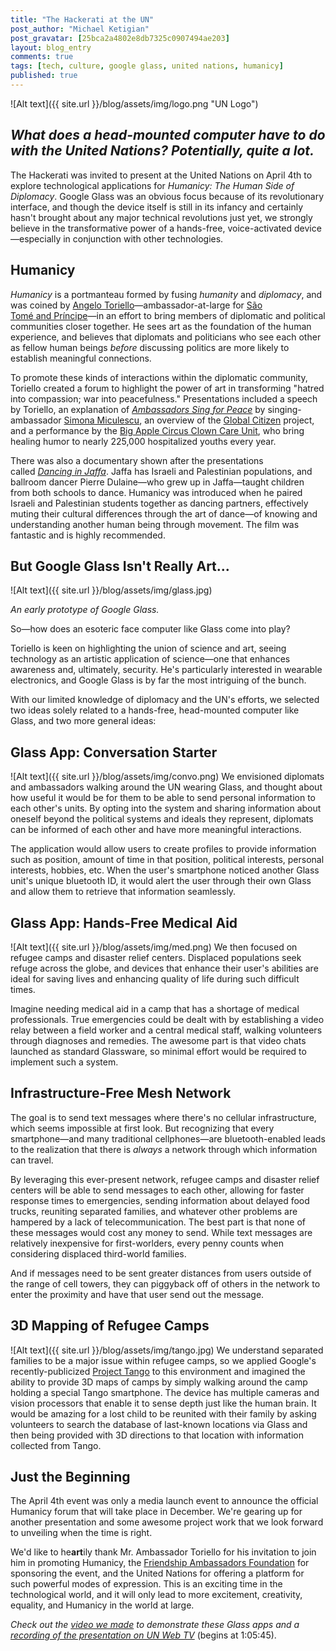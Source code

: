 ```yaml
---
title: "The Hackerati at the UN"
post_author: "Michael Ketigian"
post_gravatar: [25bca2a4802e8db7325c0907494ae203]
layout: blog_entry
comments: true
tags: [tech, culture, google glass, united nations, humanicy]
published: true
---
```

![Alt text]({{ site.url }}/blog/assets/img/logo.png "UN Logo")

_What does a head-mounted computer have to do with the United Nations? Potentially, quite a lot._
---------------------------------------------------------------------------------------------
  
The Hackerati was invited to present at the United Nations on April 4th to explore technological applications for _Humanicy: The Human Side of Diplomacy_. Google Glass was an obvious focus because of its revolutionary interface, and though the device itself is still in its infancy and certainly hasn't brought about any major technical revolutions just yet, we strongly believe in the transformative power of a hands-free, voice-activated device—especially in conjunction with other technologies.  
  
Humanicy
--------

_Humanicy_ is a portmanteau formed by fusing _humanity_ and _diplomacy_, and was coined by [Angelo Toriello](http://en.wikipedia.org/wiki/Angelo_Antonio_Toriello)—ambassador-at-large for [São Tomé and Príncipe](http://en.wikipedia.org/wiki/Sao%20Tome)—in an effort to bring members of diplomatic and political communities closer together. He sees art as the foundation of the human experience, and believes that diplomats and politicians who see each other as fellow human beings _before_ discussing politics are more likely to establish meaningful connections.  
  
To promote these kinds of interactions within the diplomatic community, Toriello created a forum to highlight the power of art in transforming "hatred into compassion; war into peacefulness." Presentations included a speech by Toriello, an explanation of [_Ambassadors Sing for Peace_](http://www.un.org/apps/news/story.asp?NewsID=45821#.U2hAFq1dVVo) by singing-ambassador [Simona Miculescu](http://en.wikipedia.org/wiki/Simona_Miculescu), an overview of the [Global Citizen](http://www.globalcitizen.org/) project, and a performance by the [Big Apple Circus Clown Care Unit](http://www.bigapplecircus.org/clown-care), who bring healing humor to nearly 225,000 hospitalized youths every year.  
  
There was also a documentary shown after the presentations called [_Dancing in Jaffa_](http://www.dancinginjaffa.com/). Jaffa has Israeli and Palestinian populations, and ballroom dancer Pierre Dulaine—who grew up in Jaffa—taught children from both schools to dance. Humanicy was introduced when he paired Israeli and Palestinian students together as dancing partners, effectively muting their cultural differences through the art of dance—of knowing and understanding another human being through movement. The film was fantastic and is highly recommended.  
  
But Google Glass Isn't Really Art...
------------------------------------ 

![Alt text]({{ site.url }}/blog/assets/img/glass.jpg)

_An early prototype of Google Glass._
  
So—how does an esoteric face computer like Glass come into play?  
  
Toriello is keen on highlighting the union of science and art, seeing technology as an artistic application of science—one that enhances awareness and, ultimately, security. He's particularly interested in wearable electronics, and Google Glass is by far the most intriguing of the bunch.  
  
With our limited knowledge of diplomacy and the UN's efforts, we selected two ideas solely related to a hands-free, head-mounted computer like Glass, and two more general ideas:  
  
Glass App: Conversation Starter
-------------------------------
![Alt text]({{ site.url }}/blog/assets/img/convo.png)
We envisioned diplomats and ambassadors walking around the UN wearing Glass, and thought about how useful it would be for them to be able to send personal information to each other's units. By opting into the system and sharing information about oneself beyond the political systems and ideals they represent, diplomats can be informed of each other and have more meaningful interactions.  
  
The application would allow users to create profiles to provide information such as position, amount of time in that position, political interests, personal interests, hobbies, etc. When the user's smartphone noticed another Glass unit's unique bluetooth ID, it would alert the user through their own Glass and allow them to retrieve that information seamlessly.  
  
Glass App: Hands-Free Medical Aid
---------------------------------
![Alt text]({{ site.url }}/blog/assets/img/med.png)
We then focused on refugee camps and disaster relief centers. Displaced populations seek refuge across the globe, and devices that enhance their user's abilities are ideal for saving lives and enhancing quality of life during such difficult times.  
  
Imagine needing medical aid in a camp that has a shortage of medical professionals. True emergencies could be dealt with by establishing a video relay between a field worker and a central medical staff, walking volunteers through diagnoses and remedies. The awesome part is that video chats launched as standard Glassware, so minimal effort would be required to implement such a system.  

Infrastructure-Free Mesh Network 
--------------------------------
The goal is to send text messages where there's no cellular infrastructure, which seems impossible at first look. But recognizing that every smartphone—and many traditional cellphones—are bluetooth-enabled leads to the realization that there is _always_ a network through which information can travel.  
  
By leveraging this ever-present network, refugee camps and disaster relief centers will be able to send messages to each other, allowing for faster response times to emergencies, sending information about delayed food trucks, reuniting separated families, and whatever other problems are hampered by a lack of telecommunication. The best part is that none of these messages would cost any money to send. While text messages are relatively inexpensive for first-worlders, every penny counts when considering displaced third-world families.  
  
And if messages need to be sent greater distances from users outside of the range of cell towers, they can piggyback off of others in the network to enter the proximity and have that user send out the message.  
  
3D Mapping of Refugee Camps
---------------------------
![Alt text]({{ site.url }}/blog/assets/img/tango.jpg)
We understand separated families to be a major issue within refugee camps, so we applied Google's recently-publicized [Project Tango](https://www.google.com/atap/projecttango/) to this environment and imagined the ability to provide 3D maps of camps by simply walking around the camp holding a special Tango smartphone. The device has multiple cameras and vision processors that enable it to sense depth just like the human brain. It would be amazing for a lost child to be reunited with their family by asking volunteers to search the database of last-known locations via Glass and then being provided with 3D directions to that location with information collected from Tango.  
  
Just the Beginning
------------------
The April 4th event was only a media launch event to announce the official Humanicy forum that will take place in December. We're gearing up for another presentation and some awesome project work that we look forward to unveiling when the time is right.   
  
We'd like to he**art**ily thank Mr. Ambassador Toriello for his invitation to join him in promoting Humanicy, the [Friendship Ambassadors Foundation](http://www.faf.org/main/) for sponsoring the event, and the United Nations for offering a platform for such powerful modes of expression. This is an exciting time in the technological world, and it will only lead to more excitement, creativity, equality, and Humanicy in the world at large.  
  
_Check out the [video we made](https://www.youtube.com/watch?v=hf6JSzoGTag) to demonstrate these Glass apps and a [recording of the presentation on UN Web TV](http://webtv.un.org/search/humanicy/3442293089001?term=humanicy)_ (begins at 1:05:45).
